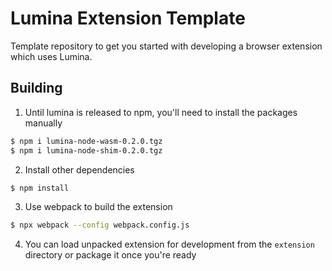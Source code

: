 # Lumina Extension Template
Template repository to get you started with developing a browser extension which uses Lumina.

## Building 

1. Until lumina is released to npm, you'll need to install the packages manually
```bash
$ npm i lumina-node-wasm-0.2.0.tgz
$ npm i lumina-node-shim-0.2.0.tgz
```

2. Install other dependencies 
```bash
$ npm install
```

3. Use webpack to build the extension
```bash
$ npx webpack --config webpack.config.js
```

4. You can load unpacked extension for development from the `extension` directory or package it once you're ready
